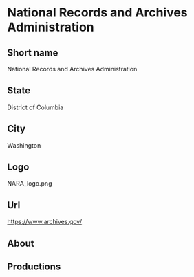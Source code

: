 # National Records and Archives Administration

## Short name

National Records and Archives Administration

## State

District of Columbia

## City

Washington

## Logo

NARA_logo.png

## Url

https://www.archives.gov/

## About

## Productions
